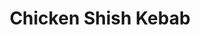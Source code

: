---
title: Chicken Shish Kebab
metadata:
  servings: '4'
  title: Chicken Shish Kebab
  course: Main
ingredients:
- name: salt
  amount: 1 tsp
- name: paprika
  amount: 1 tsp
- name: chicken breasts
  amount: '2'
- name: garlic
  amount: 2 cloves
- name: "tomato pur\xE9e"
  amount: 2 tbsp
- name: black pepper
  amount: 1 tsp
- name: onion
  amount: '1'
- name: vegetable oil
  amount: 3 tbsp
- name: yogurt
  amount: 0.5 cups
cookware:
- name: bowl
- name: bowl
- name: sieve
- name: wooden spoon
steps:
- description: Peel the onion, and garlic and then grate with a fine grater to make
    a pulp into a bowl.
- description: Pour the pulp, and any remaining juices, into another bowl through
    a sieve, using a wooden spoon to press out the juices from the pulp. Throw away
    the pulp once you've squeezed out all of the juice.
- description: "Now mix in the greek yogurt, vegetable oil, tomato pur\xE9e, black
    pepper, paprika, and salt."
- description: Dry the chicken breasts with paper towels, then cut into small bite-size
    chunks and add them to the marinade.
- description: Leave the chicken to marinate in the fridge overnight, or at least
    4 hours.
- description: The chicken can now be cooked on the BBQ, using the grill setting of
    your oven, or by putting the chicken on a tray in the oven for 30 minutes.

---